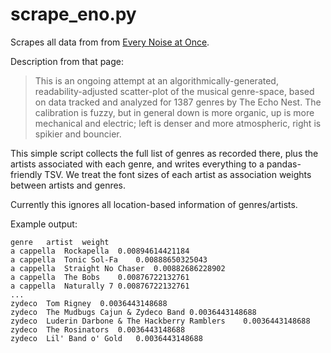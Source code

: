 # scrape_eno.py

Scrapes all data from from [Every Noise at Once](http://everynoise.com/engenremap.html).

Description from that page: 
> This is an ongoing attempt at an algorithmically-generated, readability-adjusted scatter-plot of the musical genre-space, based on data tracked and analyzed for 1387 genres by The Echo Nest. The calibration is fuzzy, but in general down is more organic, up is more mechanical and electric; left is denser and more atmospheric, right is spikier and bouncier.

This simple script collects the full list of genres as recorded there, plus the artists associated with each genre, and writes everything to a pandas-friendly TSV. We treat the font sizes of each artist as association weights between artists and genres.

Currently this ignores all location-based information of genres/artists. 

Example output:

    genre	artist	weight
    a cappella	Rockapella	0.00894614421184
    a cappella	Tonic Sol-Fa	0.00888650325043
    a cappella	Straight No Chaser	0.00882686228902
    a cappella	The Bobs	0.00876722132761
    a cappella	Naturally 7	0.00876722132761
    ...
    zydeco	Tom Rigney	0.0036443148688
    zydeco	The Mudbugs Cajun & Zydeco Band	0.0036443148688
    zydeco	Luderin Darbone & The Hackberry Ramblers	0.0036443148688
    zydeco	The Rosinators	0.0036443148688
    zydeco	Lil' Band o' Gold	0.0036443148688
